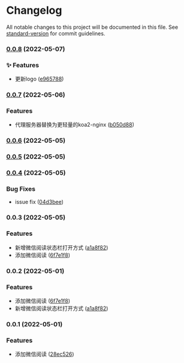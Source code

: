 # Changelog

All notable changes to this project will be documented in this file. See [standard-version](https://github.com/conventional-changelog/standard-version) for commit guidelines.

### [0.0.8](https://github.com/LstHeart/vscode-wxread/compare/v0.0.7...v0.0.8) (2022-05-07)


### ✨ Features

* 更新logo ([e965788](https://github.com/LstHeart/vscode-wxread/commit/e9657881d15212810b20f7c8185a2d3edbcdde18))

### [0.0.7](https://github.com/LstHeart/vscode-wxread/compare/v0.0.6...v0.0.7) (2022-05-06)


### Features

* 代理服务器替换为更轻量的koa2-nginx ([b050d88](https://github.com/LstHeart/vscode-wxread/commit/b050d88b08cd93a5e7f3f32ea94b48d10326f8d5))

### [0.0.6](https://github.com/LstHeart/vscode-wxread/compare/v0.0.5...v0.0.6) (2022-05-05)

### [0.0.5](https://github.com/LstHeart/vscode-wxread/compare/v0.0.4...v0.0.5) (2022-05-05)

### [0.0.4](https://github.com/LstHeart/vscode-wxread/compare/v0.0.3...v0.0.4) (2022-05-05)


### Bug Fixes

* issue fix ([04d3bee](https://github.com/LstHeart/vscode-wxread/commit/04d3bee4a77179250bf5e7584264093ad891bb79))

### 0.0.3 (2022-05-05)


### Features

* 新增微信阅读状态栏打开方式 ([a1a8f82](https://github.com/LstHeart/vscode-wxread/commit/a1a8f825b077c64480c60d1a5f701af5ce898849))
* 添加微信阅读 ([6f7e1f8](https://github.com/LstHeart/vscode-wxread/commit/6f7e1f821feeb0053a2a3a64d5219333f4d75715))

### 0.0.2 (2022-05-01)


### Features

* 添加微信阅读 ([6f7e1f8](https://github.com/LstHeart/vscode-wxread/commit/6f7e1f821feeb0053a2a3a64d5219333f4d75715))
* 新增微信阅读状态栏打开方式 ([a1a8f82](https://github.com/LstHeart/vscode-wxread/commit/a1a8f825b077c64480c60d1a5f701af5ce898849))

### 0.0.1 (2022-05-01)


### Features

* 添加微信阅读 ([28ec526](https://github.com/LstHeart/vscode-wxread/commit/28ec526a0d962f94eeb5be7d531f988126d1e4be))